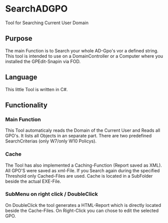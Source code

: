 # SearchADGPO
Tool for Searching Current User Domain

## Purpose
The main Function is to Search your whole AD-Gpo's vor a defined string. This tool is intended to use on a DomainController or a Computer where you installed the GPEdit-Snapin via FOD.

## Language
This little Tool is written in C#.

## Functionality
### Main Function
This Tool automaticaly reads the Domain of the Current User and Reads all GPO's. It lists all Objects in an separate part. There are two predefined SearchCriterias (only W7/only W10 Policys).

### Cache
The Tool has also implemented a Caching-Function (Report saved as XML). All GPO'S were saved as xml-File. If you Search again during the specified Threshold only Cached-Files are used. Cache is located in a SubFolder beside the actual EXE-File.

### SubMenu on right click / DoubleClick
On DoubleClick the tool generates a HTML-Report which is directly located beside the Cache-Files. On Right-Click you can chose to edit the selected GPO.
